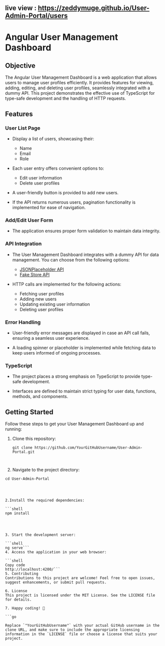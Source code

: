 ## live view : https://zeddymuge.github.io/User-Admin-Portal/users
# Angular User Management Dashboard

## Objective

The Angular User Management Dashboard is a web application that allows users to manage user profiles efficiently. It provides features for viewing, adding, editing, and deleting user profiles, seamlessly integrated with a dummy API. This project demonstrates the effective use of TypeScript for type-safe development and the handling of HTTP requests.

## Features

### User List Page

- Display a list of users, showcasing their:
  - Name
  - Email
  - Role

- Each user entry offers convenient options to:
  - Edit user information
  - Delete user profiles

- A user-friendly button is provided to add new users.

- If the API returns numerous users, pagination functionality is implemented for ease of navigation.

### Add/Edit User Form

- The application ensures proper form validation to maintain data integrity.

### API Integration

- The User Management Dashboard integrates with a dummy API for data management. You can choose from the following options:
  - [JSONPlaceholder API](https://jsonplaceholder.typicode.com/)
  - [Fake Store API](https://fakestoreapi.com/docs)

- HTTP calls are implemented for the following actions:
  - Fetching user profiles
  - Adding new users
  - Updating existing user information
  - Deleting user profiles

### Error Handling

- User-friendly error messages are displayed in case an API call fails, ensuring a seamless user experience.

- A loading spinner or placeholder is implemented while fetching data to keep users informed of ongoing processes.

### TypeScript

- The project places a strong emphasis on TypeScript to provide type-safe development.

- Interfaces are defined to maintain strict typing for user data, functions, methods, and components.

## Getting Started

Follow these steps to get your User Management Dashboard up and running:

1. Clone this repository:
   ```shell
   git clone https://github.com/YourGitHubUsername/User-Admin-Portal.git



1. Navigate to the project directory:

 ```shell
cd User-Admin-Portal




2.Install the required dependencies:

 ```shell
npm install




3. Start the development server:

 ```shell
ng serve```
4. Access the application in your web browser:

 ```shell
Copy code
http://localhost:4200/```
5. Contributing
Contributions to this project are welcome! Feel free to open issues, suggest enhancements, or submit pull requests.

6. License
This project is licensed under the MIT License. See the LICENSE file for details.

7. Happy coding! 🚀

 ```go

Replace `"YourGitHubUsername"` with your actual GitHub username in the clone URL, and make sure to include the appropriate licensing information in the `LICENSE` file or choose a license that suits your project.

